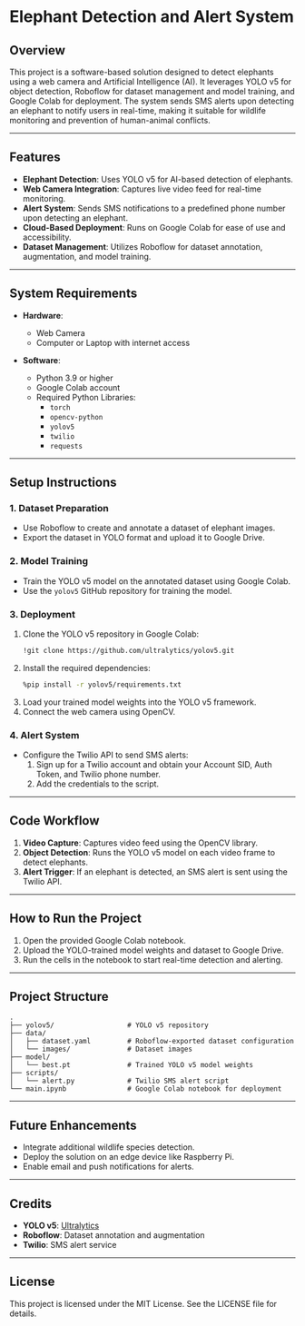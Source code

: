 # Elephant Detection and Alert System

## Overview
This project is a software-based solution designed to detect elephants using a web camera and Artificial Intelligence (AI). It leverages YOLO v5 for object detection, Roboflow for dataset management and model training, and Google Colab for deployment. The system sends SMS alerts upon detecting an elephant to notify users in real-time, making it suitable for wildlife monitoring and prevention of human-animal conflicts.

---

## Features
- **Elephant Detection**: Uses YOLO v5 for AI-based detection of elephants.
- **Web Camera Integration**: Captures live video feed for real-time monitoring.
- **Alert System**: Sends SMS notifications to a predefined phone number upon detecting an elephant.
- **Cloud-Based Deployment**: Runs on Google Colab for ease of use and accessibility.
- **Dataset Management**: Utilizes Roboflow for dataset annotation, augmentation, and model training.

---

## System Requirements
- **Hardware**:
  - Web Camera
  - Computer or Laptop with internet access

- **Software**:
  - Python 3.9 or higher
  - Google Colab account
  - Required Python Libraries:
    - `torch`
    - `opencv-python`
    - `yolov5`
    - `twilio`
    - `requests`

---

## Setup Instructions

### 1. Dataset Preparation
- Use Roboflow to create and annotate a dataset of elephant images.
- Export the dataset in YOLO format and upload it to Google Drive.

### 2. Model Training
- Train the YOLO v5 model on the annotated dataset using Google Colab.
- Use the `yolov5` GitHub repository for training the model.

### 3. Deployment
1. Clone the YOLO v5 repository in Google Colab:
   ```bash
   !git clone https://github.com/ultralytics/yolov5.git
   ```
2. Install the required dependencies:
   ```bash
   %pip install -r yolov5/requirements.txt
   ```
3. Load your trained model weights into the YOLO v5 framework.
4. Connect the web camera using OpenCV.

### 4. Alert System
- Configure the Twilio API to send SMS alerts:
  1. Sign up for a Twilio account and obtain your Account SID, Auth Token, and Twilio phone number.
  2. Add the credentials to the script.

---

## Code Workflow
1. **Video Capture**: Captures video feed using the OpenCV library.
2. **Object Detection**: Runs the YOLO v5 model on each video frame to detect elephants.
3. **Alert Trigger**: If an elephant is detected, an SMS alert is sent using the Twilio API.

---

## How to Run the Project
1. Open the provided Google Colab notebook.
2. Upload the YOLO-trained model weights and dataset to Google Drive.
3. Run the cells in the notebook to start real-time detection and alerting.

---

## Project Structure
```plaintext
.
├── yolov5/                  # YOLO v5 repository
├── data/
│   ├── dataset.yaml         # Roboflow-exported dataset configuration
│   └── images/              # Dataset images
├── model/
│   └── best.pt              # Trained YOLO v5 model weights
├── scripts/
│   └── alert.py             # Twilio SMS alert script
└── main.ipynb               # Google Colab notebook for deployment
```

---

## Future Enhancements
- Integrate additional wildlife species detection.
- Deploy the solution on an edge device like Raspberry Pi.
- Enable email and push notifications for alerts.

---

## Credits
- **YOLO v5**: [Ultralytics](https://github.com/ultralytics/yolov5)
- **Roboflow**: Dataset annotation and augmentation
- **Twilio**: SMS alert service

---

## License
This project is licensed under the MIT License. See the LICENSE file for details.
